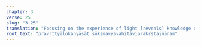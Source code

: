 ```yaml
---
chapter: 3
verse: 25
slug: "3.25"
translation: "Focusing on the experience of light [reveals] knowledge of things subtle, hidden, and far away"
root_text: "pravṛttyālokanyāsāt sūkṣmavyavahitaviprakṛṣṭajñānam"
---
```


